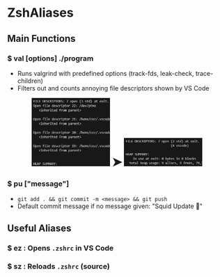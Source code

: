 # ZshAliases

## Main Functions

### $ **val [options] ./program**
- Runs valgrind with predefined options (track-fds, leak-check, trace-children)
- Filters out and counts annoying file descriptors shown by VS Code

<div align="center">
  <img src="imgs/0.png" alt="0.png" width="180">
  <span style="font-size:2em; font-weight:bold;">➤</span>
  <img src="imgs/1.png" alt="1.png" width="180">
</div>

### $ **pu ["message"]**
- `git add . && git commit -m <message> && git push`
- Default commit message if no message given: "Squid Update 🦑"

## Useful Aliases

### $ **ez** : Opens `.zshrc` in VS Code  
### $ **sz** : Reloads `.zshrc` (source)
